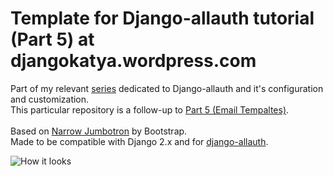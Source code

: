 # Template for Django-allauth tutorial (Part 5) at djangokatya.wordpress.com
Part of my relevant [series](https://djangokatya.wordpress.com/category/series/django-allauth/) dedicated to Django-allauth and it's configuration and customization.<br />
This particular repository is a follow-up to 
[Part 5 (Email Tempaltes)](https://djangokatya.wordpress.com/2020/09/03/django-allauth-tutorial-part-5-email-template/).<br /><br />
Based on [Narrow Jumbotron](https://getbootstrap.ru/docs/3.3.7/examples/jumbotron-narrow/) by Bootstrap.<br />
Made to be compatible with Django 2.x and for [django-allauth](https://github.com/pennersr/django-allauth).<br />


![How it looks](https://djangokatya.files.wordpress.com/2020/09/screenshot-from-2020-09-03-21-14-35-e1599156919486.png)

